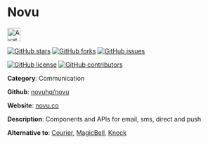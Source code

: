 
# Novu 

<a href="https://novu.co/"><img src="https://icons.duckduckgo.com/ip3/novu.co.ico" alt="Avatar" width="30" height="30" /></a>

[![GitHub stars](https://img.shields.io/github/stars/novuhq/novu.svg?style=social&label=Star&maxAge=2592000)](https://GitHub.com/novuhq/novu/stargazers/) [![GitHub forks](https://img.shields.io/github/forks/novuhq/novu.svg?style=social&label=Fork&maxAge=2592000)](https://GitHub.com/novuhq/novu/network/) [![GitHub issues](https://img.shields.io/github/issues/novuhq/novu.svg)](https://GitHub.com/Nnovuhq/novu/issues/)

[![GitHub license](https://img.shields.io/github/license/novuhq/novu.svg)](https://github.com/novuhq/novu/blob/master/LICENSE) [![GitHub contributors](https://img.shields.io/github/contributors/novuhq/novu.svg)](https://GitHub.com/novuhq/novu/graphs/contributors/) 

**Category**: Communication

**Github**: [novuhq/novu](https://github.com/novuhq/novu)

**Website**: [novu.co](https://novu.co/)

**Description**:
Components and APIs for email, sms, direct and push

**Alternative to**: [Courier](https://www.courier.com/), [MagicBell](https://www.magicbell.com/), [Knock](https://knock.app/)
